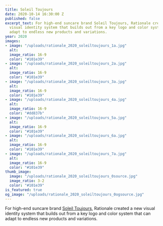 ```yaml
---
title: Soleil Toujours
date: 2020-10-14 16:30:00 Z
published: false
excerpt_text: For high-end suncare brand Soleil Toujours, Rationale created a new
  visual identity system that builds out from a key logo and color system that can
  adapt to endless new products and variations.
year: 2020
images:
- image: "/uploads/rationale_2020_soleiltoujours_1a.jpg"
  alt: 
  image_ratio: 16-9
  color: "#101e39"
- image: "/uploads/rationale_2020_soleiltoujours_2a.jpg"
  alt: 
  image_ratio: 16-9
  color: "#101e39"
- image: "/uploads/rationale_2020_soleiltoujours_3a.jpg"
  alt: 
  image_ratio: 16-9
  color: "#101e39"
- image: "/uploads/rationale_2020_soleiltoujours_4a.jpg"
  alt: 
  image_ratio: 16-9
  color: "#dd837b"
- image: "/uploads/rationale_2020_soleiltoujours_5a.jpg"
  alt: 
  image_ratio: 16-9
  color: "#101e39"
- image: "/uploads/rationale_2020_soleiltoujours_6a.jpg"
  alt: 
  image_ratio: 16-9
  color: "#101e39"
- image: "/uploads/rationale_2020_soleiltoujours_7a.jpg"
  alt: 
  image_ratio: 16-9
  color: "#101e39"
thumb_image:
  image: "/uploads/rationale_2020_soleiltoujours_0source.jpg"
  image_ratio: 3-2
  color: "#101e39"
is_featured: true
og_image: "/uploads/rationale_2020_soleiltoujours_0ogsource.jpg"
---
```


For high-end suncare brand [Soleil Toujours](https://www.soleiltoujours.com/), Rationale created a new visual identity system that builds out from a key logo and color system that can adapt to endless new products and variations.